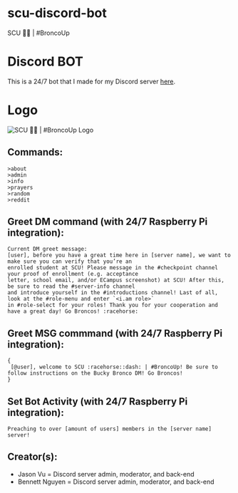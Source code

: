 # scu-discord-bot
SCU 🐎💨 | #BroncoUp 

# Discord BOT
This is a 24/7 bot that I made for my Discord server [here](https://discord.gg/YusWdfu).

# Logo
![SCU 🐎💨 | #BroncoUp Logo](https://media.discordapp.net/attachments/709464766472781895/711781960460271616/Discord_3_1.png)

## Commands:
```
>about
>admin
>info
>prayers
>random
>reddit
```

## Greet DM command (with 24/7 Raspberry Pi integration):
```
Current DM greet message: 
[user], before you have a great time here in [server name], we want to make sure you can verify that you’re an 
enrolled student at SCU! Please message in the #checkpoint channel your proof of enrollment (e.g. acceptance 
letter, school email, and/or ECampus screenshot) at SCU! After this, be sure to read the #server-info channel 
and introduce yourself in the #introductions channel! Last of all, look at the #role-menu and enter `<i.am role>` 
in #role-select for your roles! Thank you for your cooperation and have a great day! Go Broncos! :racehorse:
```

## Greet MSG commmand (with 24/7 Raspberry Pi integration):
```
{ 
 [@user], welcome to SCU :racehorse::dash: | #BroncoUp! Be sure to follow instructions on the Bucky Bronco DM! Go Broncos!
}  
```

## Set Bot Activity (with 24/7 Raspberry Pi integration):
```
Preaching to over [amount of users] members in the [server name] server!
```

## Creator(s):
- Jason Vu = Discord server admin, moderator, and back-end
- Bennett Nguyen = Discord server admin, moderator, and back-end
